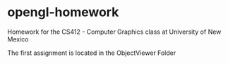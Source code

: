 # opengl-homework
Homework for the CS412 - Computer Graphics class at University of New Mexico

The first assignment is located in the ObjectViewer Folder
